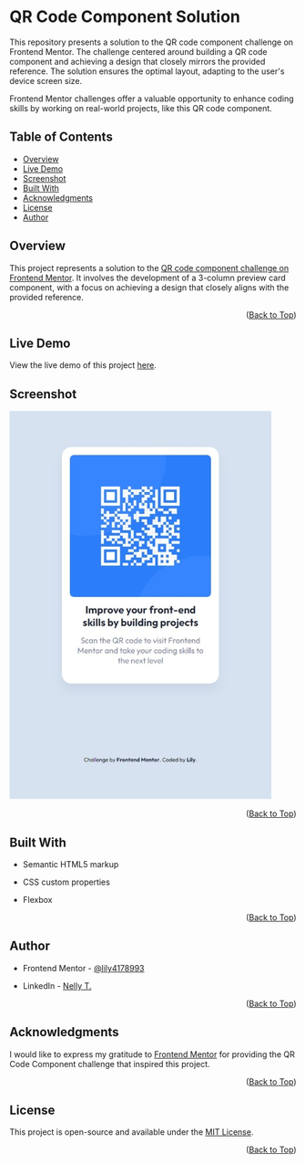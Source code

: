 <a name="readme-top"></a>

# QR Code Component Solution

This repository presents a solution to the QR code component challenge on Frontend Mentor. The challenge centered around building a QR code component and achieving a design that closely mirrors the provided reference. The solution ensures the optimal layout, adapting to the user's device screen size.

Frontend Mentor challenges offer a valuable opportunity to enhance coding skills by working on real-world projects, like this QR code component.

## Table of Contents

- [Overview](#overview)
- [Live Demo](#live-demo)
- [Screenshot](#screenshot)
- [Built With](#built-with)
- [Acknowledgments](#acknowledgments)
- [License](#license)
- [Author](#author)

## Overview <a name="overview"></a>

This project represents a solution to the [QR code component challenge on Frontend Mentor](https://www.frontendmentor.io/challenges/qr-code-component-iux_sIO_H). It involves the development of a 3-column preview card component, with a focus on achieving a design that closely aligns with the provided reference.

<p align="right">(<a href="#readme-top">Back to Top</a>)</p>

## Live Demo <a name="live-demo"></a>

View the live demo of this project [here](https://lily4178993.github.io/QR-code-component/).

## Screenshot <a name="screenshot"></a>

![Mobile Preview](https://github.com/lily4178993/QR-code-component/blob/main/design/mobile-preview.jpeg?raw=true)

<p align="right">(<a href="#readme-top">Back to Top</a>)</p>

## Built With <a name="built-with"></a>

- Semantic HTML5 markup
- CSS custom properties
- Flexbox

  <p align="right">(<a href="#readme-top">Back to Top</a>)</p>

## Author <a name="author"></a>

- Frontend Mentor - [@lily4178993](https://www.frontendmentor.io/profile/lily4178993)
- LinkedIn - [Nelly T.](https://www.linkedin.com/in/nellytelli)

  <p align="right">(<a href="#readme-top">Back to Top</a>)</p>

## Acknowledgments <a name="acknowledgments"></a>

I would like to express my gratitude to [Frontend Mentor](https://www.frontendmentor.io) for providing the QR Code Component challenge that inspired this project.

<p align="right">(<a href="#readme-top">Back to Top</a>)</p>

## License <a name="license"></a>

This project is open-source and available under the [MIT License](LICENSE).

<p align="right">(<a href="#readme-top">Back to Top</a>)</p>
